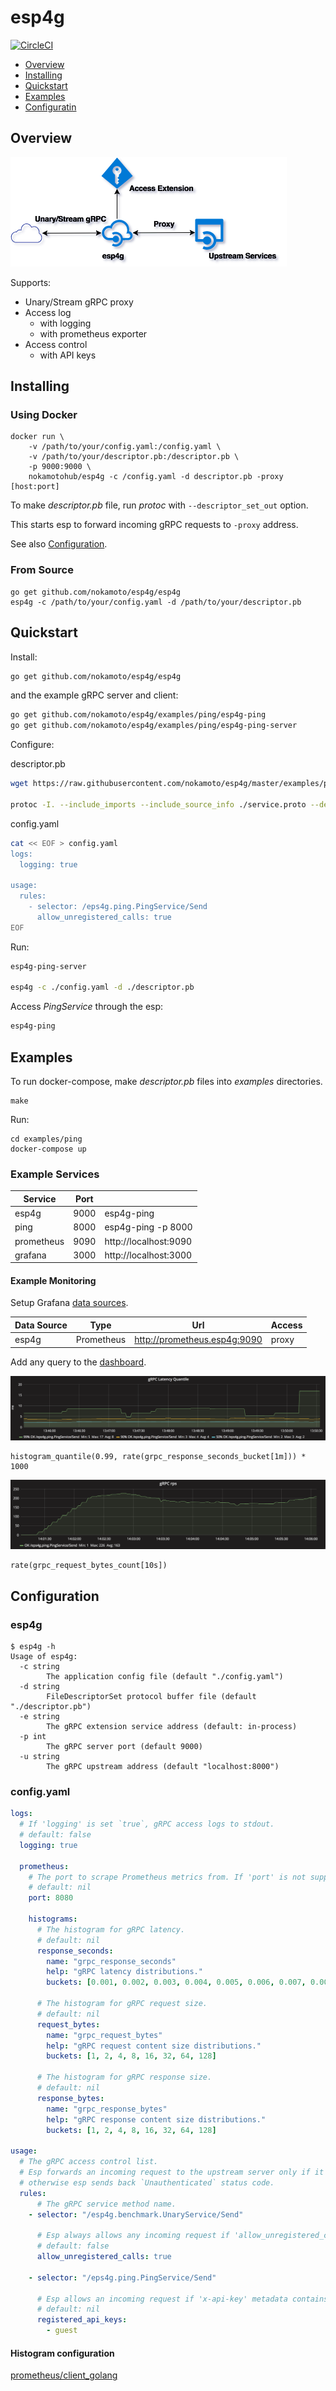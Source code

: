 # esp4g

[![CircleCI](https://circleci.com/gh/nokamoto/esp4g/tree/master.svg?style=svg)](https://circleci.com/gh/nokamoto/esp4g/tree/master)

- [Overview](#overview)
- [Installing](#installing)
- [Quickstart](#quickstart)
- [Examples](#examples)
- [Configuratin](#configuration)

## Overview
![Overview](/.md/overview.png)

Supports:

- Unary/Stream gRPC proxy
- Access log
  - with logging
  - with prometheus exporter
- Access control
  - with API keys

## Installing
### Using Docker
```
docker run \
    -v /path/to/your/config.yaml:/config.yaml \
    -v /path/to/your/descriptor.pb:/descriptor.pb \
    -p 9000:9000 \
    nokamotohub/esp4g -c /config.yaml -d descriptor.pb -proxy [host:port]
```

To make _descriptor.pb_ file, run _protoc_ with `--descriptor_set_out` option.

This starts esp to forward incoming gRPC requests to `-proxy` address.

See also [Configuration](#configuration).

### From Source
```
go get github.com/nokamoto/esp4g/esp4g
esp4g -c /path/to/your/config.yaml -d /path/to/your/descriptor.pb
```

## Quickstart

Install:

```bash
go get github.com/nokamoto/esp4g/esp4g
```

and the example gRPC server and client:

```bash
go get github.com/nokamoto/esp4g/examples/ping/esp4g-ping
go get github.com/nokamoto/esp4g/examples/ping/esp4g-ping-server
```

Configure:

descriptor.pb

```bash
wget https://raw.githubusercontent.com/nokamoto/esp4g/master/examples/ping/protobuf/service.proto -O service.proto

protoc -I. --include_imports --include_source_info ./service.proto --descriptor_set_out ./descriptor.pb
```

config.yaml

```bash
cat << EOF > config.yaml
logs:
  logging: true

usage:
  rules:
    - selector: /eps4g.ping.PingService/Send
      allow_unregistered_calls: true
EOF
```

Run:

```bash
esp4g-ping-server

esp4g -c ./config.yaml -d ./descriptor.pb
```

Access _PingService_ through the esp:

```bash
esp4g-ping
```

## Examples

To run docker-compose, make _descriptor.pb_ files into _examples_ directories.

```
make
```

Run:

```
cd examples/ping
docker-compose up
```

### Example Services
| Service | Port | |
| --- | --- | --- |
| esp4g | 9000 | esp4g-ping |
| ping | 8000 | esp4g-ping -p 8000 |
| prometheus | 9090 | http://localhost:9090 |
| grafana | 3000 | http://localhost:3000 |

#### Example Monitoring
Setup Grafana [data sources](http://localhost:3000/datasources).

| Data Source | Type | Url | Access |
| --- | --- | --- | --- |
| esp4g | Prometheus | http://prometheus.esp4g:9090 | proxy |


Add any query to the [dashboard](http://localhost:3000/dashboard).

![gRPC Latency Quantile](/.md/latency.png)

```
histogram_quantile(0.99, rate(grpc_response_seconds_bucket[1m])) * 1000
```

![gRPC rps](/.md/rps.png)

```
rate(grpc_request_bytes_count[10s])
```

## Configuration
### esp4g
```
$ esp4g -h
Usage of esp4g:
  -c string
    	The application config file (default "./config.yaml")
  -d string
    	FileDescriptorSet protocol buffer file (default "./descriptor.pb")
  -e string
    	The gRPC extension service address (default: in-process)
  -p int
    	The gRPC server port (default 9000)
  -u string
    	The gRPC upstream address (default "localhost:8000")
```

### config.yaml
```yaml
logs:
  # If 'logging' is set `true`, gRPC access logs to stdout.
  # default: false
  logging: true

  prometheus:
    # The port to scrape Prometheus metrics from. If 'port' is not supplied, Prometheus exporter is not available.
    # default: nil
    port: 8080

    histograms:
      # The histogram for gRPC latency.
      # default: nil
      response_seconds:
        name: "grpc_response_seconds"
        help: "gRPC latency distributions."
        buckets: [0.001, 0.002, 0.003, 0.004, 0.005, 0.006, 0.007, 0.008, 0.009, 0.01, 0.025, 0.05, 0.1, 0.25, 0.5, 1, 2.5, 5, 10]

      # The histogram for gRPC request size.
      # default: nil
      request_bytes:
        name: "grpc_request_bytes"
        help: "gRPC request content size distributions."
        buckets: [1, 2, 4, 8, 16, 32, 64, 128]

      # The histogram for gRPC response size.
      # default: nil
      response_bytes:
        name: "grpc_response_bytes"
        help: "gRPC response content size distributions."
        buckets: [1, 2, 4, 8, 16, 32, 64, 128]

usage:
  # The gRPC access control list.
  # Esp forwards an incoming request to the upstream server only if it satisfies one of the following rules,
  # otherwise esp sends back `Unauthenticated` status code.
  rules:
      # The gRPC service method name.
    - selector: "/esp4g.benchmark.UnaryService/Send"

      # Esp always allows any incoming request if 'allow_unregistered_calls' is `true`.
      # default: false
      allow_unregistered_calls: true

    - selector: "/eps4g.ping.PingService/Send"

      # Esp allows an incoming request if 'x-api-key' metadata contains one of the following keys.
      # default: nil
      registered_api_keys:
        - guest
```

#### Histogram configuration
[prometheus/client_golang](https://github.com/prometheus/client_golang/blob/3eb912b336976e0f66a5eb9a434adfbba8dff646/prometheus/histogram.go#L113-L154)
